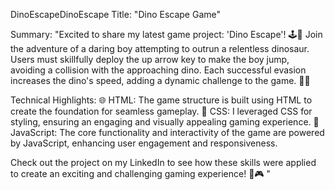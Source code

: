 
DinoEscapeDinoEscape
Title: "Dino Escape Game"

Summary:
"Excited to share my latest game project: 'Dino Escape'! 🕹️🦖 Join the adventure of a daring boy attempting to outrun a relentless dinosaur. Users must skillfully deploy the up arrow key to make the boy jump, avoiding a collision with the approaching dino. Each successful evasion increases the dino's speed, adding a dynamic challenge to the game. 💨👦

Technical Highlights:
🌐 HTML: The game structure is built using HTML to create the foundation for seamless gameplay.
🎨 CSS: I leveraged CSS for styling, ensuring an engaging and visually appealing gaming experience.
🚀 JavaScript: The core functionality and interactivity of the game are powered by JavaScript, enhancing user engagement and responsiveness.

Check out the project on my LinkedIn to see how these skills were applied to create an exciting and challenging gaming experience! 🚀🎮 "
